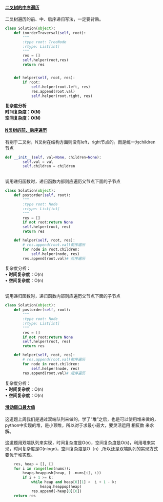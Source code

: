 <a name="SCzCV"></a>
#### [二叉树的中序遍历](https://leetcode-cn.com/problems/binary-tree-inorder-traversal/)
二叉树遍历的前、中、后序递归写法，一定要背熟。
```python
class Solution(object):
    def inorderTraversal(self, root):
        """
        :type root: TreeNode
        :rtype: List[int]
        """
        res = []
        self.helper(root,res)
        return res


    def helper(self, root, res):
        if root:
            self.helper(root.left, res)
            res.append(root.val)
            self.helper(root.right, res)
```
**复杂度分析**<br />**时间复杂度：O(N)**<br />**空间复杂度：O(N)**<br />


#### [N叉树的前、后序遍历](https://leetcode-cn.com/problems/n-ary-tree-postorder-traversal/)
有别于二叉树，N叉树在结构方面则没有left，right节点的。而是统一为children节点
```python
def __init__(self, val=None, children=None):
        self.val = val
        self.children = children
```

<br />调用递归函数时，递归函数内部则应遍历父节点下面的子节点
```python
class Solution(object):
    def postorder(self, root):
        """
        :type root: Node
        :rtype: List[int]
        """
        res = []
        if not root:return None
        self.helper(root, res)
        return res

    def helper(self, root, res):
        # res.append(root.val)前序遍历
        for node in root.children:
            self.helper(node, res)
        res.append(root.val)# 后序遍历
```
复杂度分析：<br />• **时间复杂度**：O(n)<br />• **空间复杂度**：O(n)<br />


<br />调用递归函数时，递归函数内部则应遍历父节点下面的子节点
```python
class Solution(object):
    def postorder(self, root):
        """
        :type root: Node
        :rtype: List[int]
        """
        res = []
        if not root:return None
        self.helper(root, res)
        return res

    def helper(self, root, res):
        # res.append(root.val)前序遍历
        for node in root.children:
            self.helper(node, res)
        res.append(root.val)# 后序遍历
```
复杂度分析：<br />• **时间复杂度**：O(n)<br />• **空间复杂度**：O(n)<br />


<a name="jR2wt"></a>
#### [滑动窗口最大值](https://leetcode-cn.com/problems/sliding-window-maximum/)
这道题上周我们是通过双端队列来做的，学了“堆”之后，也是可以使用堆来做的，python中实现的堆，是小顶堆，所以对于求最小最大，要灵活运用 相反数 来求解。<br />
<br />这道题用双端队列来实现，时间复杂度是O(n)，空间复杂度是O(k)，利用堆来实现，时间复杂度是O(nlogn)，空间复杂度是O（n）,所以还是双端队列的实现方式要优于堆实现。
```python
    res, heap = [], []
    for i in range(len(nums)):
        heapq.heappush(heap, ( -nums[i], i))
        if i + 1 >= k:
            while heap and heap[0][1] <  i + 1 - k:
                heapq.heappop(heap)
            res.append(-heap[0][0])
    return res
```



